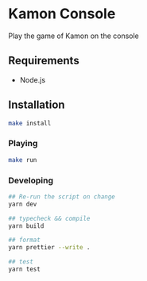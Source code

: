 # Kamon Console

Play the game of Kamon on the console

## Requirements

- Node.js

## Installation
 
```sh
make install
```

### Playing
```sh
make run
```

### Developing

```sh
## Re-run the script on change
yarn dev

## typecheck && compile
yarn build

## format
yarn prettier --write .

## test
yarn test
```
